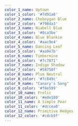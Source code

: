 ```yaml
---
color_1_name: Uptown
color_1_color: '#7d91a0'
color_2_name: Cheboygan Blue
color_2_color: '#798da3'
color_3_name: Niabell Blue
color_3_color: '#8ca3be'
color_4_name: Blue Blankie
color_4_color: '#aac9e4'
color_5_name: Dancing Leaf
color_5_color: '#aa9e7b'
color_6_name: Timbermine
color_6_color: '#7c7871'
color_7_name: Indigo Shadow
color_7_color: '#58758f'
color_8_name: Plum Neutral
color_8_color: '#7c849c'
color_9_name: "Canary's Song"
color_9_color: '#f6e599'
color_10_name: Frolic
color_10_color: '#ede180'
color_11_name: A Simple Pear
color_11_color: '#dccea0'
color_12_name: Primitive Hedges
color_12_color: '#cdcb9f'
---
```

